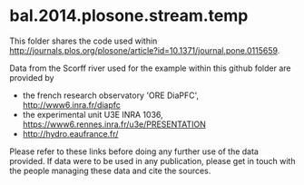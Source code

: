 # bal.2014.plosone.stream.temp
This folder shares the code used within http://journals.plos.org/plosone/article?id=10.1371/journal.pone.0115659.

Data from the Scorff river used for the example within this github folder are provided by 
- the french research observatory 'ORE DiaPFC', http://www6.inra.fr/diapfc
- the experimental unit U3E INRA 1036, https://www6.rennes.inra.fr/u3e/PRESENTATION
- http://hydro.eaufrance.fr/

Please refer to these links before doing any further use of the data provided.
If data were to be used in any publication, please get in touch with the people managing these data and cite the sources.
  

